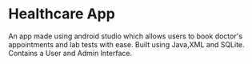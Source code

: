 # Healthcare App
An app made using android studio which allows users to book doctor's appointments and lab tests with ease.
Built using Java,XML and SQLite. Contains a User and Admin Interface.

